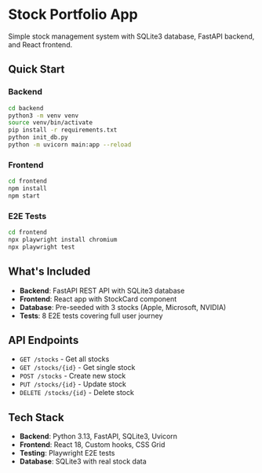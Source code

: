# Stock Portfolio App

Simple stock management system with SQLite3 database, FastAPI backend, and React frontend.

## Quick Start

### Backend
```bash
cd backend
python3 -m venv venv
source venv/bin/activate
pip install -r requirements.txt
python init_db.py
python -m uvicorn main:app --reload
```

### Frontend
```bash
cd frontend
npm install
npm start
```

### E2E Tests
```bash
cd frontend
npx playwright install chromium
npx playwright test
```

## What's Included

- **Backend**: FastAPI REST API with SQLite3 database
- **Frontend**: React app with StockCard component
- **Database**: Pre-seeded with 3 stocks (Apple, Microsoft, NVIDIA)
- **Tests**: 8 E2E tests covering full user journey

## API Endpoints

- `GET /stocks` - Get all stocks
- `GET /stocks/{id}` - Get single stock
- `POST /stocks` - Create new stock
- `PUT /stocks/{id}` - Update stock
- `DELETE /stocks/{id}` - Delete stock

## Tech Stack

- **Backend**: Python 3.13, FastAPI, SQLite3, Uvicorn
- **Frontend**: React 18, Custom hooks, CSS Grid
- **Testing**: Playwright E2E tests
- **Database**: SQLite3 with real stock data